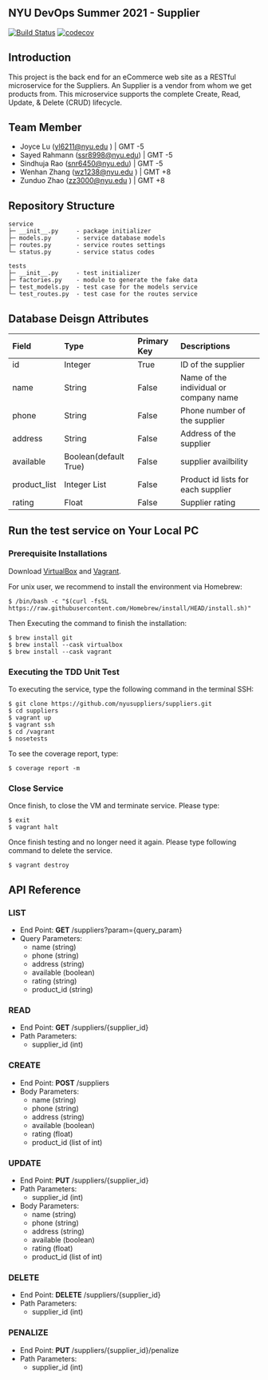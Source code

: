 ## NYU DevOps Summer 2021 - Supplier

[![Build Status](https://travis-ci.com/nyusuppliers/suppliers.svg?branch=main)](https://travis-ci.com/nyusuppliers/suppliers)
[![codecov](https://codecov.io/gh/nyusuppliers/suppliers/branch/main/graph/badge.svg?token=VWAL4SIAK2)](https://codecov.io/gh/nyusuppliers/suppliers)

## Introduction

This project is the back end for an eCommerce web site as a RESTful microservice for the Suppliers. An Supplier is a vendor from whom we get products from. This microservice supports the complete Create, Read, Update, & Delete (CRUD) lifecycle.

## Team Member 
- Joyce Lu      (yl6211@nyu.edu )       | GMT -5
- Sayed Rahmann (ssr8998@nyu.edu)       | GMT -5
- Sindhuja Rao  (snr6450@nyu.edu)       | GMT -5
- Wenhan Zhang  (wz1238@nyu.edu )       | GMT +8
- Zunduo Zhao   (zz3000@nyu.edu )       | GMT +8

## Repository Structure
```
service
├─ __init__.py     - package initializer
├─ models.py       - service database models
├─ routes.py       - service routes settings
└─ status.py       - service status codes

tests
├─ __init__.py     - test initializer
├─ factories.py    - module to generate the fake data
├─ test_models.py  - test case for the models service
└─ test_routes.py  - test case for the routes service
```

## Database Deisgn Attributes

| Field | Type | Primary Key | Descriptions 
| :--- | :--- | :--- | :--- |
| id | Integer | True | ID of the supplier 
| name | String | False | Name of the individual or company name 
| phone | String | False | Phone number of the supplier 
| address | String | False| Address of the supplier
| available | Boolean(default True) |False | supplier availbility
| product_list | Integer List | False | Product id lists for each supplier
| rating | Float | False | Supplier rating 

## Run the test service on Your Local PC

### Prerequisite Installations
Download [VirtualBox](https://www.virtualbox.org/) and [Vagrant](https://www.vagrantup.com/).

For unix user, we recommend to install the environment via Homebrew:
```
$ /bin/bash -c "$(curl -fsSL https://raw.githubusercontent.com/Homebrew/install/HEAD/install.sh)"
```
Then Executing the command to finish the installation:
```
$ brew install git
$ brew install --cask virtualbox
$ brew install --cask vagrant
```

### Executing the TDD Unit Test
To executing the service, type the following command in the terminal SSH:
```
$ git clone https://github.com/nyusuppliers/suppliers.git
$ cd suppliers
$ vagrant up
$ vagrant ssh
$ cd /vagrant
$ nosetests
```
To see the coverage report, type:
```
$ coverage report -m
```

### Close Service
Once finish, to close the VM and terminate service. Please type:
```
$ exit
$ vagrant halt
```
Once finish testing and no longer need it again. Please type following command to delete the service.
```
$ vagrant destroy
```
## API Reference 

### LIST 
- End Point: **GET** /suppliers?param={query_param}
- Query Parameters:
    - name (string)
    - phone (string)
    - address (string)
    - available (boolean)
    - rating (string)
    - product_id (string)

### READ 
- End Point: **GET** /suppliers/{supplier_id}
- Path Parameters:
    - supplier_id (int)

### CREATE 
- End Point: **POST** /suppliers 
- Body Parameters:
    - name (string)
    - phone (string)
    - address (string)
    - available (boolean)
    - rating (float)
    - product_id (list of int)

### UPDATE
- End Point: **PUT** /suppliers/{supplier_id}
- Path Parameters:
    - supplier_id (int)
- Body Parameters:
    - name (string)
    - phone (string)
    - address (string)
    - available (boolean)
    - rating (float)
    - product_id (list of int)    

### DELETE
- End Point: **DELETE** /suppliers/{supplier_id}
- Path Parameters:
    - supplier_id (int)

### PENALIZE
- End Point: **PUT** /suppliers/{supplier_id}/penalize
- Path Parameters:
    - supplier_id (int)
    
